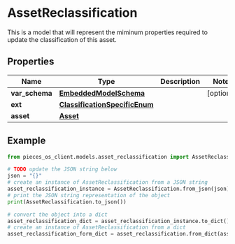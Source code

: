 # AssetReclassification

This is a model that will represent the miminum properties required to update the classification of this asset.

## Properties

Name | Type | Description | Notes
------------ | ------------- | ------------- | -------------
**var_schema** | [**EmbeddedModelSchema**](EmbeddedModelSchema) |  | [optional] 
**ext** | [**ClassificationSpecificEnum**](ClassificationSpecificEnum) |  | 
**asset** | [**Asset**](Asset) |  | 

## Example

```python
from pieces_os_client.models.asset_reclassification import AssetReclassification

# TODO update the JSON string below
json = "{}"
# create an instance of AssetReclassification from a JSON string
asset_reclassification_instance = AssetReclassification.from_json(json)
# print the JSON string representation of the object
print(AssetReclassification.to_json())

# convert the object into a dict
asset_reclassification_dict = asset_reclassification_instance.to_dict()
# create an instance of AssetReclassification from a dict
asset_reclassification_form_dict = asset_reclassification.from_dict(asset_reclassification_dict)
```


